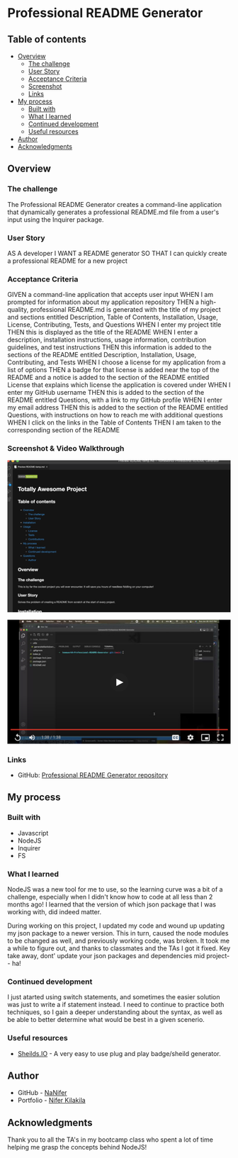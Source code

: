# Professional README Generator

## Table of contents

- [Overview](#overview)
  - [The challenge](#the-challenge)
  - [User Story](#user-story)
  - [Acceptance Criteria](#acceptance-criteria)
  - [Screenshot](#screenshot)
  - [Links](#links)
- [My process](#my-process)
  - [Built with](#built-with)
  - [What I learned](#what-i-learned)
  - [Continued development](#continued-development)
  - [Useful resources](#useful-resources)
- [Author](#author)
- [Acknowledgments](#acknowledgments)


## Overview

### The challenge

The Professional README Generator creates a command-line application that dynamically generates a professional README.md file from a user's input using the Inquirer package.

### User Story

AS A developer
I WANT a README generator
SO THAT I can quickly create a professional README for a new project

### Acceptance Criteria

GIVEN a command-line application that accepts user input
WHEN I am prompted for information about my application repository
THEN a high-quality, professional README.md is generated with the title of my project and sections entitled Description, Table of Contents, Installation, Usage, License, Contributing, Tests, and Questions
WHEN I enter my project title
THEN this is displayed as the title of the README
WHEN I enter a description, installation instructions, usage information, contribution guidelines, and test instructions
THEN this information is added to the sections of the README entitled Description, Installation, Usage, Contributing, and Tests
WHEN I choose a license for my application from a list of options
THEN a badge for that license is added near the top of the README and a notice is added to the section of the README entitled License that explains which license the application is covered under
WHEN I enter my GitHub username
THEN this is added to the section of the README entitled Questions, with a link to my GitHub profile
WHEN I enter my email address
THEN this is added to the section of the README entitled Questions, with instructions on how to reach me with additional questions
WHEN I click on the links in the Table of Contents
THEN I am taken to the corresponding section of the README

### Screenshot & Video Walkthrough

![Finished README Screenshot](./images/Finished-README-Screenshot.png)

[![Video Demo of App](./images/Video-Screenshot.png)](https://drive.google.com/file/d/1x6Sk8RFXJgnprdt_VhSSsroCkdXnW8FO/view)



### Links

- GitHub: [Professional README Generator repository](https://github.com/NaNifer/Professional-README-Generator-h9)

## My process

### Built with

- Javascript
- NodeJS
- Inquirer
- FS

### What I learned

NodeJS was a new tool for me to use, so the learning curve was a bit of a challenge, especially when I didn't know how to code at all less than 2 months ago!  I learned that the version of which json package that I was working with, did indeed matter. 

During working on this project, I updated my code and wound up updating my json package to a newer version. This in turn, caused the node modules to be changed as well, and previously working code, was broken. It took me a while to figure out, and thanks to classmates and the TAs I got it fixed. Key take away, dont' update your json packages and dependencies mid project-- ha!

### Continued development

I just atarted using switch statements, and sometimes the easier solution was just to write a if statement instead. I need to continue to practice both techniques, so I gain a deeper understanding about the syntax, as well as be able to better determine what would be best in a given scenerio.

### Useful resources

- [Sheilds.IO](https://shields.io/) - A very easy to use plug and play badge/sheild generator.

## Author

- GitHub - [NaNifer](https://github.com/NaNifer)
- Portfolio - [Nifer Kilakila](https://nanifer.github.io/Nifer-Kilakila-Portfolio-h2/)


## Acknowledgments

Thank you to all the TA's in my bootcamp class who spent a lot of time helping me grasp the concepts behind NodeJS!